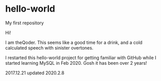 # hello-world
My first repository

Hi!

I am theQoder. This seems like a good time for a drink, and a cold calculated speech with sinister overtones.

I restarted this hello-world project for getting familiar with GitHub while I started learning MySQL in Feb 2020. Gosh it has been over 2 years!

2017.12.21
updated 2020.2.8
